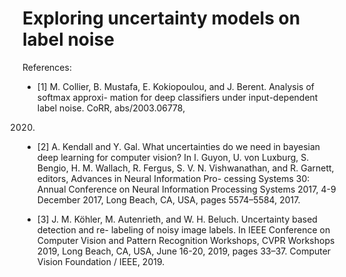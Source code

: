 # Exploring uncertainty models on label noise
References: 
- [1] M. Collier, B. Mustafa, E. Kokiopoulou, and J. Berent. Analysis of softmax approxi-
mation for deep classifiers under input-dependent label noise. CoRR, abs/2003.06778,
2020.

- [2] A. Kendall and Y. Gal. What uncertainties do we need in bayesian deep learning for
computer vision? In I. Guyon, U. von Luxburg, S. Bengio, H. M. Wallach, R. Fergus,
S. V. N. Vishwanathan, and R. Garnett, editors, Advances in Neural Information Pro-
cessing Systems 30: Annual Conference on Neural Information Processing Systems 2017,
4-9 December 2017, Long Beach, CA, USA, pages 5574–5584, 2017.

- [3] J. M. Köhler, M. Autenrieth, and W. H. Beluch. Uncertainty based detection and re-
labeling of noisy image labels. In IEEE Conference on Computer Vision and Pattern
Recognition Workshops, CVPR Workshops 2019, Long Beach, CA, USA, June 16-20,
2019, pages 33–37. Computer Vision Foundation / IEEE, 2019.

